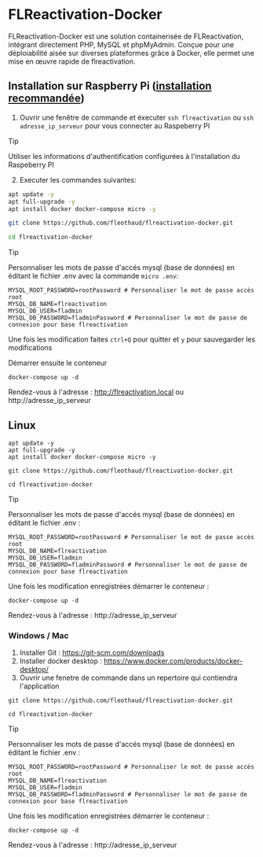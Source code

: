 # FLReactivation-Docker

FLReactivation-Docker est une solution containerisée de FLReactivation, intégrant directement PHP, MySQL et phpMyAdmin. Conçue pour une déploiabilité aisée sur diverses plateformes grâce à Docker, elle permet une mise en œuvre rapide de flreactivation.

## Installation sur Raspberry Pi ([installation recommandée](Raspeberry.md))
1. Ouvrir une fenêtre de commande et éxecuter `ssh flreactivation` ou `ssh adresse_ip_serveur` pour vous connecter au Raspeberry PI
> [!TIP]
> Utiliser les informations d'authentification configurées à l'installation du Raspeberry PI

2. Executer les commandes suivantes: 

``` bash
apt update -y
apt full-upgrade -y
apt install docker docker-compose micro -y

git clone https://github.com/fleothaud/flreactivation-docker.git

cd flreactivation-docker
```
> [!TIP]
> Personnaliser les mots de passe d'accés mysql (base de données) en éditant le fichier .env avec la commande `micro .env`:

```
MYSQL_ROOT_PASSWORD=rootPassword # Personnaliser le mot de passe accès root
MYSQL_DB_NAME=flreactivation
MYSQL_DB_USER=fladmin
MYSQL_DB_PASSWORD=fladminPassword # Personnaliser le mot de passe de connexion pour base flreactivation
```

Une fois les modification faites `ctrl+Q` pour quitter et `y` pour sauvegarder les modifications

Démarrer ensuite le conteneur

```
docker-compose up -d
```

Rendez-vous à l'adresse : http://flreactivation.local ou http://adresse_ip_serveur

## Linux

```
apt update -y
apt full-upgrade -y
apt install docker docker-compose micro -y

git clone https://github.com/fleothaud/flreactivation-docker.git

cd flreactivation-docker

```
> [!TIP]
> Personnaliser les mots de passe d'accés mysql (base de données) en éditant le fichier .env :

```
MYSQL_ROOT_PASSWORD=rootPassword # Personnaliser le mot de passe accès root
MYSQL_DB_NAME=flreactivation
MYSQL_DB_USER=fladmin
MYSQL_DB_PASSWORD=fladminPassword # Personnaliser le mot de passe de connexion pour base flreactivation
```

Une fois les modification enregistrées démarrer le conteneur :

```
docker-compose up -d
```


Rendez-vous à l'adresse :  http://adresse_ip_serveur

### Windows / Mac
1. Installer Git : https://git-scm.com/downloads
2. Installer docker desktop : https://www.docker.com/products/docker-desktop/
3. Ouvrir une fenetre de commande dans un repertoire qui contiendra l'application

```
git clone https://github.com/fleothaud/flreactivation-docker.git

cd flreactivation-docker

```
>[!TIP]
>Personnaliser les mots de passe d'accés mysql (base de données) en éditant le fichier .env :

```
MYSQL_ROOT_PASSWORD=rootPassword # Personnaliser le mot de passe accès root
MYSQL_DB_NAME=flreactivation
MYSQL_DB_USER=fladmin
MYSQL_DB_PASSWORD=fladminPassword # Personnaliser le mot de passe de connexion pour base flreactivation
```

Une fois les modification enregistrées démarrer le conteneur :

```
docker-compose up -d
```

Rendez-vous à l'adresse : http://adresse_ip_serveur





